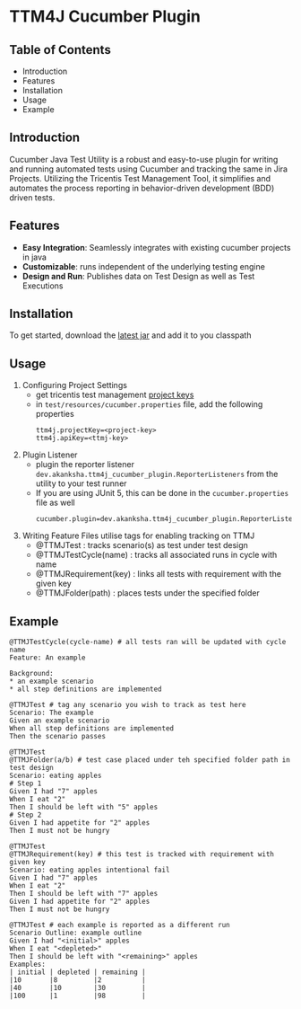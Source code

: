 # TTM4J Cucumber Plugin

## Table of Contents
- Introduction
- Features
- Installation
- Usage
- Example

## Introduction
Cucumber Java Test Utility is a robust and easy-to-use plugin for writing and running automated tests using Cucumber and tracking the same in Jira Projects. Utilizing the Tricentis Test Management Tool, it simplifies and automates the process reporting in behavior-driven development (BDD) driven tests.

## Features
- **Easy Integration**: Seamlessly integrates with existing cucumber projects in java
- **Customizable**: runs independent of the underlying testing engine
- **Design and Run**: Publishes data on Test Design as well as Test Executions

## Installation
To get started, download the [latest jar](https://github.com/akankshaoc/ttm4j-cucumber-plugin/releases/tag/v0.0.1-alpha) and add it to you classpath

## Usage

1. Configuring Project Settings
    - get tricentis test management [project keys](https://documentation.tricentis.com/tricentis_test_management_for_jira/content/admins/settings.htm#API_Keys)
    - in `test/resources/cucumber.properties` file, add the following properties
        ```properties
        ttm4j.projectKey=<project-key>
        ttm4j.apiKey=<ttmj-key>
        ```
2. Plugin Listener
    - plugin the reporter listener `dev.akanksha.ttm4j_cucumber_plugin.ReporterListeners` from the utility to your test runner
    - If you are using JUnit 5, this can be done in the `cucumber.properties` file as well
        ```properties
        cucumber.plugin=dev.akanksha.ttm4j_cucumber_plugin.ReporterListeners
        ```
3. Writing Feature Files
    utilise tags for enabling tracking on TTMJ
    - @TTMJTest : tracks scenario(s) as test under test design
    - @TTMJTestCycle(name) : tracks all associated runs in cycle with name 
    - @TTMJRequirement(key) : links all tests with requirement with the given key
    - @TTMJFolder(path) : places tests under the specified folder


## Example

```gherkin
@TTMJTestCycle(cycle-name) # all tests ran will be updated with cycle name
Feature: An example

Background:
* an example scenario
* all step definitions are implemented

@TTMJTest # tag any scenario you wish to track as test here
Scenario: The example    
Given an example scenario
When all step definitions are implemented
Then the scenario passes

@TTMJTest
@TTMJFolder(a/b) # test case placed under teh specified folder path in test design 
Scenario: eating apples
# Step 1
Given I had "7" apples
When I eat "2"
Then I should be left with "5" apples
# Step 2
Given I had appetite for "2" apples
Then I must not be hungry

@TTMJTest
@TTMJRequirement(key) # this test is tracked with requirement with given key
Scenario: eating apples intentional fail
Given I had "7" apples
When I eat "2"
Then I should be left with "7" apples
Given I had appetite for "2" apples
Then I must not be hungry

@TTMJTest # each example is reported as a different run
Scenario Outline: example outline
Given I had "<initial>" apples
When I eat "<depleted>"
Then I should be left with "<remaining>" apples
Examples:
| initial | depleted | remaining |
|10       |8         |2          |
|40       |10        |30         |
|100      |1         |98         |
```

